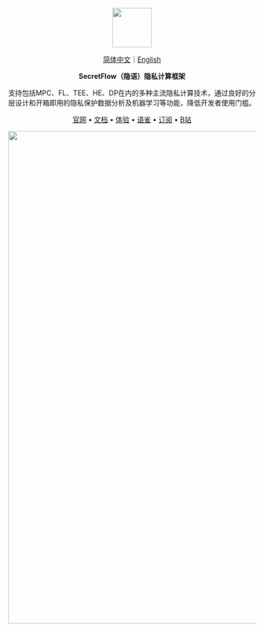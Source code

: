 <p align="center"><img src="https://raw.githubusercontent.com/secretflow/.github/main/profile/logo.svg" height="80" /></p>

<p align="center">
<a href="./README.zh-CN.md">简体中文</a>｜<a href="./README.md">English</a>
</p>

<p align="center"><strong>SecretFlow（隐语）隐私计算框架</strong></p>

<p align="center">支持包括MPC、FL、TEE、HE、DP在内的多种主流隐私计算技术，通过良好的分层设计和开箱即用的隐私保护数据分析及机器学习等功能，降低开发者使用门槛。</p>

<p align="center"><a href="https://www.secretflow.org.cn">官网</a> • <a href="https://www.secretflow.org.cn/docs/">文档</a> • <a href="https://survey.alipay.com/apps/zhiliao/FdC-vTsPM">体验</a>  • <a href="https://www.yuque.com/secret-flow/admin">语雀</a> • <a href="https://secretflow.zhubai.love">订阅</a> • <a href="https://space.bilibili.com/2073575923">B站</a></p>

<p align="center"><a target="_blank"><img src="https://raw.githubusercontent.com/secretflow/.github/main/profile/meetup-sh-july-2023.png" width="1000" /></a></p>
